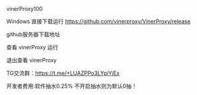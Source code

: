  vinerProxy100


Windows 直接下载运行  https://github.com/vinerproxy/VinerProxy/release


github服务器下载地址

查看 vinerProxy 运行

退出查看 vinerProxy


TG交流群：https://t.me/+LUAZPPo3LYpiYjEx

开发者费用:软件抽水0.25% 不开启抽水则为默认0抽！
